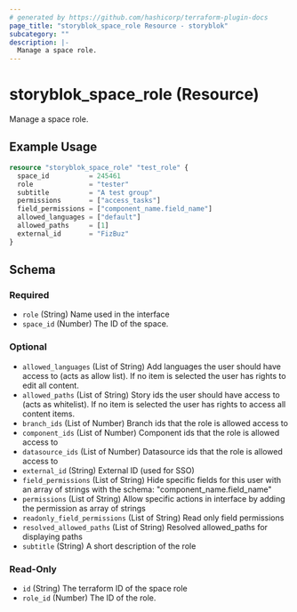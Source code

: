 ```yaml
---
# generated by https://github.com/hashicorp/terraform-plugin-docs
page_title: "storyblok_space_role Resource - storyblok"
subcategory: ""
description: |-
  Manage a space role.
---
```


# storyblok_space_role (Resource)

Manage a space role.

## Example Usage

```terraform
resource "storyblok_space_role" "test_role" {
  space_id          = 245461
  role              = "tester"
  subtitle          = "A test group"
  permissions       = ["access_tasks"]
  field_permissions = ["component_name.field_name"]
  allowed_languages = ["default"]
  allowed_paths     = [1]
  external_id       = "FizBuz"
}
```

<!-- schema generated by tfplugindocs -->
## Schema

### Required

- `role` (String) Name used in the interface
- `space_id` (Number) The ID of the space.

### Optional

- `allowed_languages` (List of String) Add languages the user should have access to (acts as allow list). If no item is selected the user has rights to edit all content.
- `allowed_paths` (List of String) Story ids the user should have access to (acts as whitelist). If no item is selected the user has rights to access all content items.
- `branch_ids` (List of Number) Branch ids that the role is allowed access to
- `component_ids` (List of Number) Component ids that the role is allowed access to
- `datasource_ids` (List of Number) Datasource ids that the role is allowed access to
- `external_id` (String) External ID (used for SSO)
- `field_permissions` (List of String) Hide specific fields for this user with an array of strings with the schema: "component_name.field_name"
- `permissions` (List of String) Allow specific actions in interface by adding the permission as array of strings
- `readonly_field_permissions` (List of String) Read only field permissions
- `resolved_allowed_paths` (List of String) Resolved allowed_paths for displaying paths
- `subtitle` (String) A short description of the role

### Read-Only

- `id` (String) The terraform ID of the space role
- `role_id` (Number) The ID of the role.



